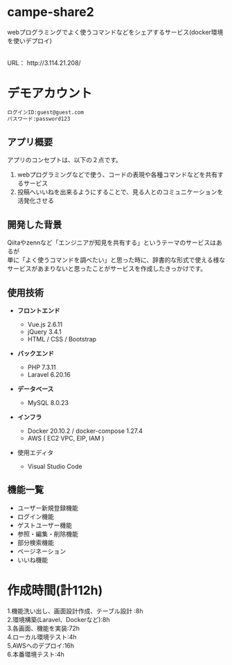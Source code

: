 # campe-share2
webプログラミングでよく使うコマンドなどをシェアするサービス(docker環境を使いデプロイ)


<br>
URL： http://3.114.21.208/


# デモアカウント


```bash
ログインID:guest@guest.com
パスワード:password123
```

## アプリ概要
アプリのコンセプトは、以下の２点です。

1. webプログラミングなどで使う、コードの表現や各種コマンドなどを共有するサービス
2. 投稿へいいねを出来るようにすることで、見る人とのコミュニケーションを活発化させる


## 開発した背景
Qiitaやzennなど「エンジニアが知見を共有する」というテーマのサービスはあるが<br>
単に「よく使うコマンドを調べたい」と思った時に、辞書的な形式で使える様なサービスがあまりないと思ったことがサービスを作成したきっかけです。<br>


## 使用技術

* __フロントエンド__
  * Vue.js 2.6.11
  * jQuery 3.4.1
  * HTML / CSS / Bootstrap

  
* __バックエンド__
  * PHP 7.3.11
  * Laravel 6.20.16


* __データベース__ 
  * MySQL 8.0.23


* __インフラ__ 

  * Docker 20.10.2 / docker-compose 1.27.4
  * AWS ( EC2 VPC, EIP, IAM )

  
* 使用エディタ
  * Visual Studio Code


## 機能一覧
* ユーザー新規登録機能<br>
* ログイン機能<br>
* ゲストユーザー機能<br>
* 参照・編集・削除機能<br>
* 部分検索機能<br> 
* ページネーション<br>
* いいね機能<br>


# 作成時間(計112h)
1.機能洗い出し、画面設計作成、テーブル設計 :8h  
2.環境構築(Laravel、Dockerなど):8h  
3.各画面、機能を実装:72h  
4.ローカル環境テスト:4h  
5.AWSへのデプロイ:16h  
6.本番環境テスト:4h 
